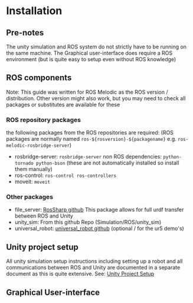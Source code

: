Installation
======

## Pre-notes
The unity simulation and ROS system do not strictly have to be running on the same machine.
The Graphical user-interface does require a ROS environment (but is quite easy to setup even without ROS knowledge)

## ROS components
Note: This guide was written for ROS Melodic as the ROS version / distribution. Other version might also work, but you may need to check all packages or substitutes are available for these

### ROS repository packages
the following packages from the ROS repositories are required:
(ROS packages are normally named `ros-${rosversion}-${packagename}` e.g. `ros-melodic-rosbridge-server`)
- rosbridge-server: `rosbridge-server`
  non ROS dependencies: `python-tornado python-bson` (these are not automatically installed so install them manually)
- ros-control: `ros-control ros-controllers`
- moveit: `moveit`

### Other packages
- file_server: [RosSharp github](https://github.com/siemens/ros-sharp/tree/master/ROS/file_server)
  This package allows for full urdf transfer between ROS and Unity
- unity_sim: From this github Repo (Simulation/ROS/unity_sim)
- universal_robot: [universal_robot github](https://github.com/ros-industrial/universal_robot)
  (optional / for the ur5 demo's)

## Unity project setup
All unity simulation setup instructions including setting up a robot and all communications between ROS and Unity are documented in a separate document as this is quite extensive.
See: [Unity Project Setup](UnitySetup.md)

## Graphical User-interface
